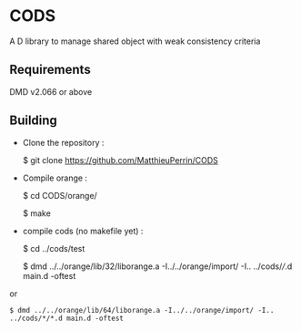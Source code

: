 # CODS

A D library to manage shared object with weak consistency criteria

## Requirements

DMD v2.066 or above

## Building

 * Clone the repository : 

	$ git clone https://github.com/MatthieuPerrin/CODS

 * Compile orange : 

	$ cd CODS/orange/
	
	$ make

 * compile cods (no makefile yet) :

	$ cd ../cods/test

	$ dmd ../../orange/lib/32/liborange.a -I../../orange/import/ -I.. ../cods/*/*.d main.d -oftest

  or 

	$ dmd ../../orange/lib/64/liborange.a -I../../orange/import/ -I.. ../cods/*/*.d main.d -oftest
